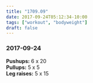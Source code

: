 ```yaml
---
title: "1709.09"
date: 2017-09-24T05:12:34-10:00
tags: ["workout", "bodyweight"]
draft: false
---
```


### 2017-09-24

**Pushups:** 6 x 20  
**Pullups:** 5 x 5  
**Leg raises:** 5 x 15

